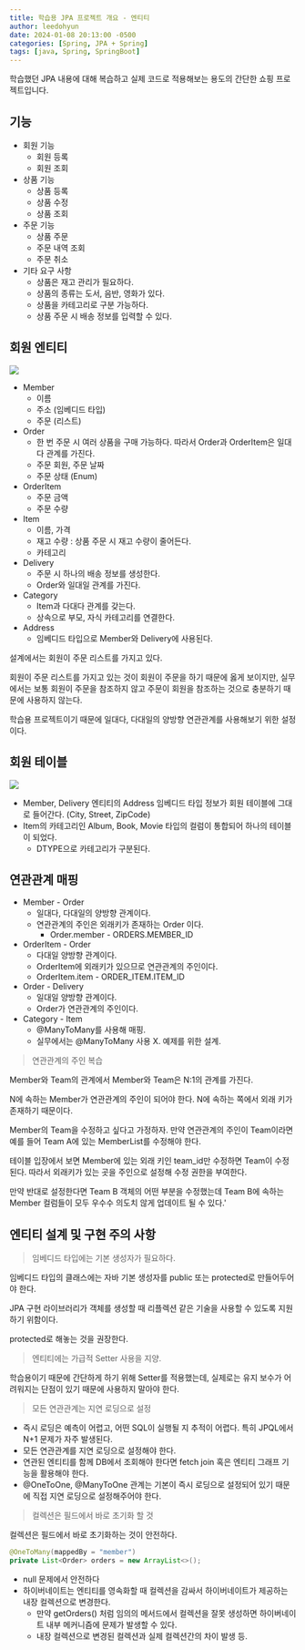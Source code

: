 ```yaml
---
title: 학습용 JPA 프로젝트 개요 - 엔티티
author: leedohyun
date: 2024-01-08 20:13:00 -0500
categories: [Spring, JPA + Spring]
tags: [java, Spring, SpringBoot]
---
```


학습했던 JPA 내용에 대해 복습하고 실제 코드로 적용해보는 용도의 간단한 쇼핑 프로젝트입니다.

## 기능

- 회원 기능
	- 회원 등록
	- 회원 조회
- 상품 기능
	- 상품 등록
	- 상품 수정
	- 상품 조회
- 주문 기능
	- 상품 주문
	- 주문 내역 조회
	- 주문 취소
- 기타 요구 사항
	- 상품은 재고 관리가 필요하다.
	- 상품의 종류는 도서, 음반, 영화가 있다.
	- 상품을 카테고리로 구분 가능하다.
	- 상품 주문 시 배송 정보를 입력할 수 있다.   

## 회원 엔티티

![](https://blog.kakaocdn.net/dn/bLauYR/btsEWABhrlx/K0yuZjh8cuQkdWbc3vIdh0/img.png)

- Member
	- 이름
	- 주소 (임베디드 타입)
	- 주문 (리스트)
- Order
	- 한 번 주문 시 여러 상품을 구매 가능하다. 따라서 Order과 OrderItem은 일대다 관계를 가진다.
	- 주문 회원, 주문 날짜
	- 주문 상태 (Enum)
- OrderItem
	- 주문 금액
	- 주문 수량
- Item
	- 이름, 가격
	- 재고 수량 : 상품 주문 시 재고 수량이 줄어든다.
	- 카테고리
- Delivery
	- 주문 시 하나의 배송 정보를 생성한다.
	- Order와 일대일 관계를 가진다.
- Category
	- Item과 다대다 관계를 갖는다.
	- 상속으로 부모, 자식 카테고리를 연결한다.
- Address
	- 임베디드 타입으로 Member와 Delivery에 사용된다.  

설계에서는 회원이 주문 리스트를 가지고 있다.

회원이 주문 리스트를 가지고 있는 것이 회원이 주문을 하기 때문에 옳게 보이지만, 실무에서는 보통 회원이 주문을 참조하지 않고 주문이 회원을 참조하는 것으로 충분하기 때문에 사용하지 않는다.

학습용 프로젝트이기 때문에 일대다, 다대일의 양방향 연관관계를 사용해보기 위한 설정이다.

## 회원 테이블

 ![](https://blog.kakaocdn.net/dn/btmayw/btsEWMPbDsM/7Kig9NBD7ghzTiAo2fIGr1/img.png)

- Member, Delivery 엔티티의 Address 임베디드 타입 정보가 회원 테이블에 그대로 들어간다. (City, Street, ZipCode)
- Item의 카테고리인 Album, Book, Movie 타입의 컬럼이 통합되어 하나의 테이블이 되었다.
	- DTYPE으로 카테고리가 구분된다.

## 연관관계 매핑

- Member - Order
	- 일대다, 다대일의 양방향 관계이다.
	- 연관관계의 주인은 외래키가 존재하는 Order 이다.
		- Order.member - ORDERS.MEMBER_ID
- OrderItem - Order
	- 다대일 양방향 관계이다.
	- OrderItem에 외래키가 있으므로 연관관계의 주인이다.
	- OrderItem.item - ORDER_ITEM.ITEM_ID
- Order - Delivery
	- 일대일 양방향 관계이다.
	- Order가 연관관계의 주인이다.
- Category - Item
	- @ManyToMany를 사용해 매핑.
	- 실무에서는 @ManyToMany 사용 X. 예제를 위한 설계.

> 연관관계의 주인 복습

Member와 Team의 관계에서 Member와 Team은 N:1의 관계를 가진다.

N에 속하는 Member가 연관관계의 주인이 되어야 한다. N에 속하는 쪽에서 외래 키가 존재하기 때문이다.

Member의 Team을 수정하고 싶다고 가정하자. 만약 연관관계의 주인이 Team이라면 예를 들어 Team A에 있는 MemberList를 수정해야 한다.

테이블 입장에서 보면 Member에 있는 외래 키인 team_id만 수정하면  Team이 수정된다. 따라서 외래키가 있는 곳을 주인으로 설정해 수정 권한을 부여한다.

만약 반대로 설정한다면 Team B 객체의 어떤 부분을 수정했는데 Team B에 속하는 Member 컬럼들이 모두 우수수 의도치 않게 업데이트 될 수 있다.'

## 엔티티 설계 및 구현 주의 사항

> 임베디드 타입에는 기본 생성자가 필요하다.

임베디드 타입의 클래스에는 자바 기본 생성자를 public 또는 protected로 만들어두어야 한다.

JPA 구현 라이브러리가 객체를 생성할 때 리플렉션 같은 기술을 사용할 수 있도록 지원하기 위함이다.

protected로 해놓는 것을 권장한다.

> 엔티티에는 가급적 Setter 사용을 지양.

학습용이기 때문에 간단하게 하기 위해 Setter를 적용했는데, 실제로는 유지 보수가 어려워지는 단점이 있기 때문에 사용하지 말아야 한다.

> 모든 연관관계는 지연 로딩으로 설정

- 즉시 로딩은 예측이 어렵고, 어떤 SQL이 실행될 지 추적이 어렵다. 특히 JPQL에서 N+1 문제가 자주 발생된다.
- 모든 연관관계를 지연 로딩으로 설정해야 한다.
- 연관된 엔티티를 함께 DB에서 조회해야 한다면 fetch join 혹은 엔티티 그래프 기능을 활용해야 한다.
- @OneToOne, @ManyToOne 관계는 기본이 즉시 로딩으로 설정되어 있기 때문에 직접 지연 로딩으로 설정해주어야 한다.

> 컬렉션은 필드에서 바로 초기화 할 것

컬렉션은 필드에서 바로 초기화하는 것이 안전하다.

```java
@OneToMany(mappedBy = "member")
private List<Order> orders = new ArrayList<>();
```

- null 문제에서 안전하다
- 하이버네이트는 엔티티를 영속화할 때 컬렉션을 감싸서 하이버네이트가 제공하는 내장 컬렉션으로 변경한다.
	- 만약 getOrders() 처럼 임의의 메서드에서 컬렉션을 잘못 생성하면 하이버네이트 내부 메커니즘에 문제가 발생할 수 있다.
	- 내장 컬렉션으로 변경된 컬렉션과 실제 컬렉션간의 차이 발생 등.
